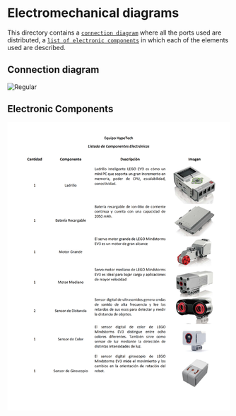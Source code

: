 Electromechanical diagrams
====

This directory contains a [`connection diagram`](https://github.com/csvprobotica/HypeTech/blob/main/schemes/Diagrama%20de%20Conexi%C3%B3n.jpg) where all the ports used are distributed, a [`list of electronic components`](https://github.com/csvprobotica/Bender21Meraki/blob/main/schemes/list%20of%20electronic%20components.png) in which each of the elements used are described.

## Connection diagram
![Regular](https://github.com/csvprobotica/HypeTech/blob/main/schemes/Diagrama%20de%20Conexi%C3%B3n.jpg)

## Electronic Components
![Regular](https://github.com/csvprobotica/HypeTech/blob/main/schemes/Listado%20de%20Componentes.png)

